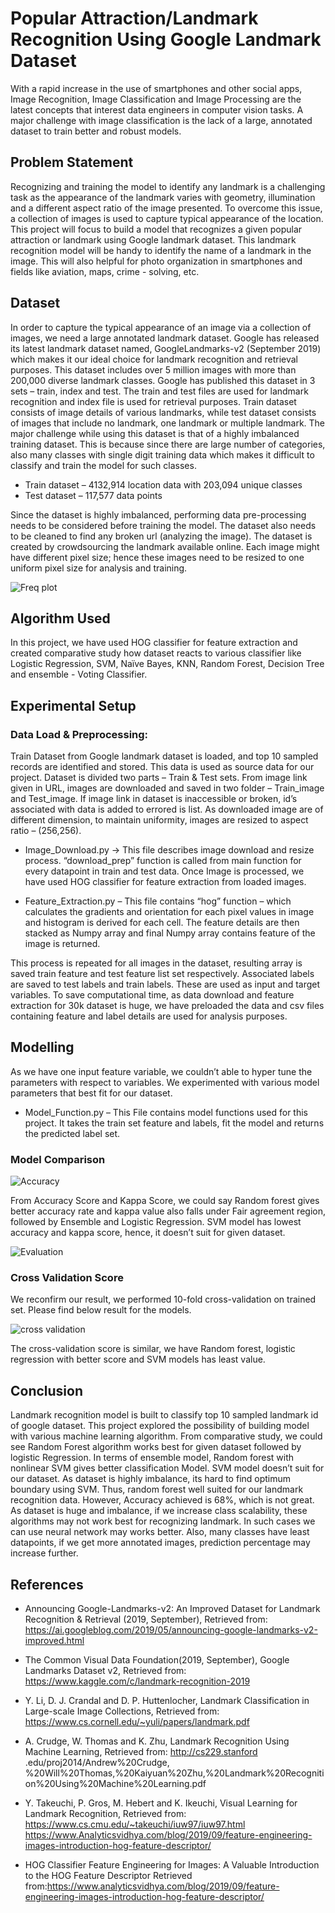 # Popular Attraction/Landmark Recognition Using Google Landmark Dataset

With a rapid increase in the use of smartphones and other social apps, Image Recognition, Image Classification and Image Processing are the latest concepts that interest data engineers in computer vision tasks. A major challenge with image classification is the lack of a large, annotated dataset to train better and robust models. 

## Problem Statement

Recognizing and training the model to identify any landmark is a challenging task as the appearance of the landmark varies with geometry, illumination and a different aspect ratio of the image presented. To overcome this issue, a collection of images is used to capture typical appearance of the location. This project will focus to build a model that recognizes a given popular attraction or landmark using Google landmark dataset. This landmark recognition model will be handy to identify the name of a landmark in the image. This will also helpful for photo organization in smartphones and fields like aviation, maps, crime - solving, etc.

## Dataset

In order to capture the typical appearance of an image via a collection of images, we need a large annotated landmark dataset. Google has released its latest landmark dataset named, GoogleLandmarks-v2 (September 2019) which makes it our ideal choice for landmark recognition and retrieval purposes. This dataset includes over 5 million images with more than 200,000 diverse landmark classes. Google has published this dataset in 3 sets – train, index and test. The train and test files are used for landmark recognition and index file is used for retrieval purposes. Train dataset consists of image details of various landmarks, while test dataset consists of images that include no landmark, one landmark or multiple landmark. The major challenge while using this dataset is that of a highly imbalanced training dataset. This is because since there are large number of categories, also many classes with single digit training data which makes it difficult to classify and train the model for such classes.

- Train dataset – 4132,914 location data with 203,094 unique classes
- Test dataset – 117,577 data points

Since the dataset is highly imbalanced, performing data pre-processing needs to be considered before training the model. The dataset also needs to be cleaned to find any broken url (analyzing the image). The dataset is created by crowdsourcing the landmark available online. Each image might have different pixel size; hence these images need to be resized to one uniform pixel size for analysis and training. 

![Freq plot](https://github.com/gayuc07/Landmark-Recognition/blob/main/Images/Freq_Plot.JPG)

## Algorithm Used

In this project, we have used HOG classifier for feature extraction and created comparative study how dataset reacts to various classifier like Logistic Regression, SVM, Naïve Bayes, KNN, Random Forest, Decision Tree and ensemble - Voting Classifier.

## Experimental Setup

### Data Load & Preprocessing:

Train Dataset from Google landmark dataset is loaded, and top 10 sampled records are identified and stored. This data is used as source data for our project. Dataset is divided two parts – Train & Test sets. From image link given in URL, images are downloaded and saved in two folder – Train_image and Test_image. If image link in dataset is inaccessible or broken, id’s associated with data is added to errored is list. As downloaded image are of different dimension, to maintain uniformity, images are resized to aspect ratio – (256,256).

- Image_Download.py → This file describes image download and resize process. “download_prep” function is called from main function for every datapoint in train and test data. Once Image is processed, we have used HOG classifier for feature extraction from loaded images. 

- Feature_Extraction.py – This file contains “hog” function – which calculates the gradients and orientation for each pixel values in image and histogram is derived for each cell. The feature details are then stacked as Numpy array and final Numpy array contains feature of the image is returned.

This process is repeated for all images in the dataset, resulting array is saved train feature and test feature list set respectively. Associated labels are saved to test labels and train labels. These are used as input and target variables. To save computational time, as data download and feature extraction for 30k dataset is huge, we have preloaded the data and csv files containing feature and label details are used for analysis purposes.

## Modelling

As we have one input feature variable, we couldn’t able to hyper tune the parameters with respect to variables. We experimented with various model parameters that best fit for our dataset.

- Model_Function.py – This File contains model functions used for this project. It takes the train set feature and labels, fit the model and returns the predicted label set.

### Model Comparison

![Accuracy](https://github.com/gayuc07/Landmark-Recognition/blob/main/Images/acc.JPG)

From Accuracy Score and Kappa Score, we could say Random forest gives better accuracy rate and kappa value also falls under Fair agreement region, followed by Ensemble and Logistic Regression. SVM model has lowest accuracy and kappa score, hence, it doesn’t suit for given dataset.

![Evaluation](https://github.com/gayuc07/Landmark-Recognition/blob/main/Images/model_eval.JPG)

### Cross Validation Score

We reconfirm our result, we performed 10-fold cross-validation on trained set. Please find below result for the models.

![cross validation](https://github.com/gayuc07/Landmark-Recognition/blob/main/Images/cv.JPG)

The cross-validation score is similar, we have Random forest, logistic regression with better score and SVM models has least value.

## Conclusion

Landmark recognition model is built to classify top 10 sampled landmark id of google dataset. This project explored the possibility of building model with various machine learning algorithm. From comparative study, we could see Random Forest algorithm works best for given dataset followed by logistic Regression. In terms of ensemble model, Random forest with nonlinear SVM gives better classification Model. SVM model doesn’t suit for our dataset. As dataset is highly imbalance, its hard to find optimum boundary using SVM. Thus, random forest well suited for our landmark recognition data. However, Accuracy achieved is 68%, which is not great. As dataset is huge and imbalance, if we increase class scalability, these algorithms may not work best for recognizing landmark. In such cases we can use neural network may works better. Also, many classes have least datapoints, if we get more annotated images, prediction percentage may increase further.

## References

- Announcing Google-Landmarks-v2: An Improved Dataset for Landmark Recognition & Retrieval (2019, September),
Retrieved from: https://ai.googleblog.com/2019/05/announcing-google-landmarks-v2-improved.html

- The Common Visual Data Foundation(2019, September), Google Landmarks Dataset v2,
Retrieved from: https://www.kaggle.com/c/landmark-recognition-2019

- Y. Li, D. J. Crandal and D. P. Huttenlocher, Landmark Classification in Large-scale Image Collections,
Retrieved from: https://www.cs.cornell.edu/~yuli/papers/landmark.pdf

- A. Crudge, W. Thomas and K. Zhu, Landmark Recognition Using Machine Learning,
Retrieved from: http://cs229.stanford .edu/proj2014/Andrew%20Crudge, %20Will%20Thomas,%20Kaiyuan%20Zhu,%20Landmark%20Recognition%20Using%20Machine%20Learning.pdf

- Y. Takeuchi, P. Gros, M. Hebert and K. Ikeuchi, Visual Learning for Landmark Recognition,
Retrieved from: https://www.cs.cmu.edu/~takeuchi/iuw97/iuw97.html https://www.Analyticsvidhya.com/blog/2019/09/feature-engineering-images-introduction-hog-feature-descriptor/

- HOG Classifier Feature Engineering for Images: A Valuable Introduction to the HOG Feature Descriptor
Retrieved from:https://www.analyticsvidhya.com/blog/2019/09/feature-engineering-images-introduction-hog-feature-descriptor/





